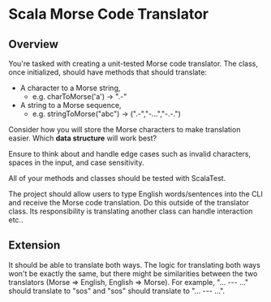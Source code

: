 # Scala Morse Code Translator

## Overview

You're tasked with creating a unit-tested Morse code translator. The class, once initialized, should have methods that should translate:

- A character to a Morse string,
  - e.g. charToMorse('a') -> ".-"
- A string to a Morse sequence,
  - e.g. stringToMorse("abc") -> (".-","-...","-.-.")

Consider how you will store the Morse characters to make translation easier. Which **data structure** will work best?

Ensure to think about and handle edge cases such as invalid characters, spaces in the input, and case sensitivity.

All of your methods and classes should be tested with ScalaTest.

The project should allow users to type English words/sentences into the CLI and receive the Morse code translation. Do this outside of the translator class. Its responsibility is translating another class can handle interaction etc..

## Extension

It should be able to translate both ways.
The logic for translating both ways won't be exactly the same, but there might be similarities between the two translators (Morse => English, English => Morse). For example, "... --- ..." should translate to "sos" and "sos" should translate to "... --- ...".